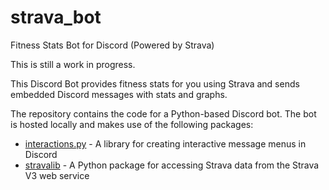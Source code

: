 # strava_bot
Fitness Stats Bot for Discord (Powered by Strava)

This is still a work in progress.

This Discord Bot provides fitness stats for you using Strava and sends embedded Discord messages with stats and graphs.

The repository contains the code for a Python-based Discord bot. The bot is hosted locally and makes use of the following packages:

- [interactions.py](https://github.com/interactions-py/interactions.py) - A library for creating interactive message menus in Discord
- [stravalib](https://github.com/stravalib/stravalib) - A Python package for accessing Strava data from the Strava V3 web service